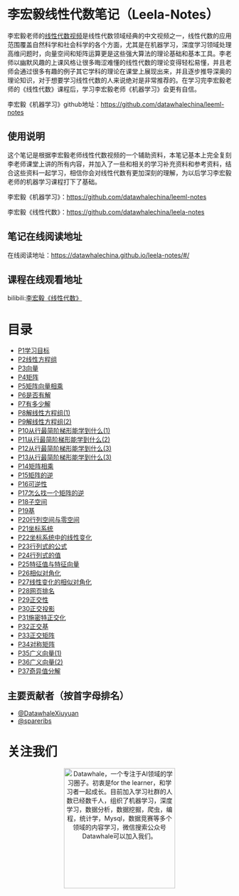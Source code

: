 # 李宏毅线性代数笔记（Leela-Notes）
李宏毅老师的[线性代数视频](https://www.bilibili.com/video/av64160249?from=search&seid=3301869198468514506)是线性代数领域经典的中文视频之一，线性代数的应用范围覆盖自然科学和社会科学的各个方面，尤其是在机器学习，深度学习领域处理高维问题时，向量空间和矩阵运算更是这些强大算法的理论基础和基本工具。李老师以幽默风趣的上课风格让很多晦涩难懂的线性代数的理论变得轻松易懂，并且老师会通过很多有趣的例子其它学科的理论在课堂上展现出来，并且逐步推导深奥的理论知识，对于想要学习线性代数的人来说绝对是非常推荐的。在学习完李宏毅老师的《线性代数》课程后，学习李宏毅老师《机器学习》会更有自信。

李宏毅《机器学习》github地址：https://github.com/datawhalechina/leeml-notes

## 使用说明
这个笔记是根据李宏毅老师线性代数视频的一个辅助资料，本笔记基本上完全复刻李老师课堂上讲的所有内容，并加入了一些和相关的学习补充资料和参考资料，结合这些资料一起学习，相信你会对线性代数有更加深刻的理解，为以后学习李宏毅老师的机器学习课程打下了基础。

李宏毅《机器学习》：https://github.com/datawhalechina/leeml-notes

李宏毅《线性代数》：https://github.com/datawhalechina/leela-notes

## 笔记在线阅读地址
在线阅读地址：https://datawhalechina.github.io/leela-notes/#/
## 课程在线观看地址
bilibili:[李宏毅《线性代数》](https://www.bilibili.com/video/av64160249?from=search&seid=3301869198468514506)

# 目录
 - [ P1学习目标](chapter1/chapter1.md)
 - [P2线性方程组](chapter2/chapter2.md)
 - [P3向量](chapter3/chapter3.md)
 - [P4矩阵](chapter4/chapter4.md)
 - [P5矩阵向量相乘](chapter5/chapter5.md)
 - [P6是否有解](chapter6/chapter6.md)
 - [P7有多少解](chapter7/chapter7.md)
 - [P8解线性方程组(1)](chapter8/chapter8.md)
 - [P9解线性方程组(2)](chapter9/chapter9.md)
 - [P10从行最简阶梯形能学到什么(1)](chapter10/chapter10.md)
 - [P11从行最简阶梯形能学到什么(2)](chapter11/chapter11.md)
 - [P12从行最简阶梯形能学到什么(3)](chapter12/chapter12.md)
 - [P13从行最简阶梯形能学到什么(3)](chapter13/chapter13.md)
 - [P14矩阵相乘](chapter14/chapter14.md)
 - [P15矩阵的逆](chapter15/chapter15.md)
 - [P16可逆性](chapter16/chapter16.md)
 - [P17怎么找一个矩阵的逆](chapter17/chapter17.md)
 - [P18子空间](chapter18/chapter18.md)
 - [P19基](chapter19/chapter19.md)
 - [P20行列空间与零空间](chapter20/chapter20.md)
 - [P21坐标系统](chapter21/chapter21.md)
 - [P22坐标系统中的线性变化](chapter22/chapter22.md)
 - [P23行列式的公式](chapter23/chapter23.md)
 - [P24行列式的值](chapter24/chapter24.md)
 - [P25特征值与特征向量](chapter25/chapter25.md)
 - [P26相似对角化](chapter26/chapter26.md)
 - [P27线性变化的相似对角化](chapter27/chapter27.md)
 - [P28网页排名](chapter28/chapter28.md)
 - [P29正交性](chapter29/chapter29.md)
 - [P30正交投影](chapter30/chapter30.md)
 - [P31施密特正交化](chapter31/chapter31.md)
 - [P32正交基](chapter32/chapter32.md)
 - [P33正交矩阵](chapter33/chapter33.md)
 - [P34对称矩阵](chapter34/chapter34.md)
 - [P35广义向量(1)](chapter35/chapter35.md)
 - [P36广义向量(2)](chapter36/chapter36.md)
 - [P37奇异值分解](chapter37/chapter37.md)
 
## 主要贡献者（按首字母排名）
-  [@DatawhaleXiuyuan](https://github.com/DatawhaleXiuyuan)
- [@spareribs](https://github.com/spareribs)


# 关注我们

<div align=center><img src="https://raw.githubusercontent.com/datawhalechina/pumpkin-book/master/res/qrcode.jpeg" width = "250" height = "270" alt="Datawhale，一个专注于AI领域的学习圈子。初衷是for the learner，和学习者一起成长。目前加入学习社群的人数已经数千人，组织了机器学习，深度学习，数据分析，数据挖掘，爬虫，编程，统计学，Mysql，数据竞赛等多个领域的内容学习，微信搜索公众号Datawhale可以加入我们。"></div>

